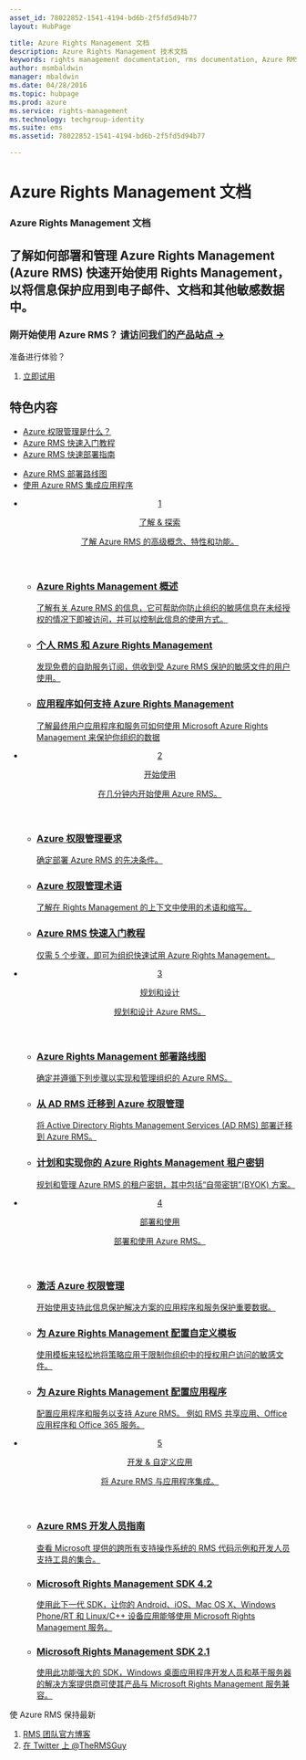 ```yaml
---
asset_id: 78022852-1541-4194-bd6b-2f5fd5d94b77
layout: HubPage

title: Azure Rights Management 文档
description: Azure Rights Management 技术文档
keywords: rights management documentation, rms documentation, Azure RMS documentation
author: msmbaldwin
manager: mbaldwin
ms.date: 04/28/2016
ms.topic: hubpage
ms.prod: azure
ms.service: rights-management
ms.technology: techgroup-identity
ms.suite: ems
ms.assetid: 78022852-1541-4194-bd6b-2f5fd5d94b77

---
```

# Azure Rights Management 文档
<article id="main">
    <section id="hero-content">
      <h1>Azure Rights Management 文档</h1>
      <h2>了解如何部署和管理 Azure Rights Management (Azure RMS) 快速开始使用 Rights Management，以将信息保护应用到电子邮件、文档和其他敏感数据中。</h2>
      <h3>刚开始使用 Azure RMS？ <a href="http://go.microsoft.com/fwlink/?LinkId=816857" target="_blank">请访问我们的产品站点 &rarr;</a></h3>
    </section>
    <aside class="alert section-border">
        <p>准备进行体验？</p>
        <ol class="action-list">
            <li><a href="https://portal.office.com/Signup/Signup.aspx?&OfferId=A43415D3-404C-4df3-B31B-AAD28118A778&dl=RIGHTSMANAGEMENT&ali=1#0" target="_blank" class="button-bordered button-translucent">立即试用</a></li>
        </ol>
    </aside>
    <section id="featured" class="container">
      <h2 class="section-heading"><span class="icon icon-warning"></span> 特色内容</h2>
      <div class="features row">
        <ul class="column column-half">
          <li><a href="./understand-explore/what-is-azure-rms.md">Azure 权限管理是什么？</a></li>
          <li><a href="./get-started/quick-start-tutorial.md">Azure RMS 快速入门教程</a></li>
          <li><a href="./get-started/rapid-deployment-guide.md">Azure RMS 快速部署指南</a></li>
        </ul>
        <ul class="column column-half">
          <li><a href="./plan-design/deployment-roadmap.md">Azure RMS 部署路线图</a></li>
          <li><a href="./develop/developers-guide.md">使用 Azure RMS 集成应用程序</a></li>
        </ul>
      </div>
    </section>
    <div id="journeys">
      <section class="container">
        <ul class="journeys-list">
          <li class="journey-step">
            <header class="journey-step-header row">
              <a href="./understand-explore/azure-rights-management.md">
                <div class="title column-third">
                  <span class="step-number">1</span>
                  <p>了解 &amp; 探索</p>
                </div>
                <p class="description column-two-thirds">了解 Azure RMS 的高级概念、特性和功能。</p>
              </a>
            </header>
            <section class="journey-step-elements content">
              <ul class="row">
                <li class="column-third">
                  <a href="./understand-explore/azure-rights-management.md">
                    <h3>Azure Rights Management 概述</h3>
                    <p>了解有关 Azure RMS 的信息，它可帮助你防止组织的敏感信息在未经授权的情况下即被访问，并可以控制此信息的使用方式。</p>
                  </a>
                </li>
                <li class="column-third">
                  <a href="./understand-explore/rms-for-individuals.md">
                    <h3>个人 RMS 和 Azure Rights Management</h3>
                    <p>发现免费的自助服务订阅，供收到受 Azure RMS 保护的敏感文件的用户使用。</p>
                  </a>
                </li>
                <li class="column-third">
                  <a href="./understand-explore/applications-support.md">
                    <h3>应用程序如何支持 Azure Rights Management</h3>
                    <p>了解最终用户应用程序和服务可如何使用 Microsoft Azure Rights Management 来保护你组织的数据 </p>
                  </a>
                </li>
              </ul>
            </section>
          </li>
          <li class="journey-step">
            <header class="journey-step-header row">
              <a href="./get-started/requirements-azure-rms.md">
                <div class="title column-third">
                  <span class="step-number">2</span>
                  <p>开始使用</p>
                </div>
                <p class="description column-two-thirds">在几分钟内开始使用 Azure RMS。</p>
              </a>
            </header>
            <section class="journey-step-elements content">
              <ul class="row">
                <li class="column-third">
                  <a href="./get-started/requirements-azure-rms.md">
                    <h3>Azure 权限管理要求</h3>
                    <p>确定部署 Azure RMS 的先决条件。</p>
                  </a>
                </li>
                <li class="column-third">
                  <a href="./get-started/terminology.md">
                    <h3>Azure 权限管理术语</h3>
                    <p>了解在 Rights Management 的上下文中使用的术语和缩写。</p>
                  </a>
                </li>
                <li class="column-third">
                  <a href="./get-started/quick-start-tutorial.md">
                    <h3>Azure RMS 快速入门教程</h3>
                    <p>仅需 5 个步骤，即可为组织快速试用 Azure Rights Management。</p>
                  </a>
                </li>
              </ul>
            </section>
          </li>
          <li class="journey-step">
            <header class="journey-step-header row">
              <a href="./plan-design/deployment-roadmap.md">
                <div class="title column-third">
                  <span class="step-number"> 3</span>
                  <p>规划和设计</p>
                </div>
                <p class="description column-two-thirds">规划和设计 Azure RMS。</p>
              </a>
            </header>
            <section class="journey-step-elements content">
              <ul class="row">
                <li class="column-third">
                  <a href="./plan-design/deployment-roadmap.md">
                    <h3>Azure Rights Management 部署路线图</h3>
                    <p>确定并遵循下列步骤以实现和管理组织的 Azure RMS。</p>
                  </a>
                </li>
                <li class="column-third">
                  <a href="./plan-design/migrate-from-ad-rms-to-azure-rms.md">
                    <h3>从 AD RMS 迁移到 Azure 权限管理</h3>
                    <p>将 Active Directory Rights Management Services (AD RMS) 部署迁移到 Azure RMS。</p>
                  </a>
                </li>
                <li class="column-third">
                  <a href="./plan-design/plan-implement-tenant-key.md">
                    <h3>计划和实现你的 Azure Rights Management 租户密钥</h3>
                    <p>规划和管理 Azure RMS 的租户密钥，其中包括“自带密钥”(BYOK) 方案。</p>
                  </a>
                </li>
              </ul>
            </section>
          </li>
          <li class="journey-step">
            <header class="journey-step-header row">
              <a href="./deploy-use/activate-service.md">
                <div class="title column-third">
                  <span class="step-number"> 4</span>
                  <p>部署和使用</p>
                </div>
                <p class="description column-two-thirds">部署和使用 Azure RMS。</p>
              </a>
            </header>
            <section class="journey-step-elements content">
              <ul class="row">
                 <li class="column-third">
                 <a href="./deploy-use/activate-service.md">
                    <h3>激活 Azure 权限管理</h3>
                    <p>开始使用支持此信息保护解决方案的应用程序和服务保护重要数据。</p>
                  </a>
                </li>
                <li class="column-third">
                  <a href="./deploy-use/configure-custom-templates.md">
                    <h3>为 Azure Rights Management 配置自定义模板</h3>
                    <p>使用模板来轻松地将策略应用于限制你组织中的授权用户访问的敏感文件。</p>
                 </a>
                </li>
                <li class="column-third">
                  <a href="./deploy-use/configure-applications.md">
                    <h3>为 Azure Rights Management 配置应用程序</h3>
                    <p>配置应用程序和服务以支持 Azure RMS。 例如 RMS 共享应用、Office 应用程序和 Office 365 服务。</p>
                 </a>
                </li>
              </ul>
            </section>
          </li>
          <li class="journey-step">
            <header class="journey-step-header row">
              <a href="./develop/developers-guide.md">
                <div class="title column-third">
                  <span class="step-number"> 5</span>
                  <p>开发 &amp; 自定义应用</p>
                </div>
                <p class="description column-two-thirds">将 Azure RMS 与应用程序集成。
                </p>
              </a>
            </header>
            <section class="journey-step-elements content">
              <ul class="row">
                <li class="column-third">
                  <a href="./develop/developers-guide.md">
                    <h3>Azure RMS 开发人员指南</h3>
                    <p>查看 Microsoft 提供的跨所有支持操作系统的 RMS 代码示例和开发人员支持工具的集合。</p>
                  </a>
                </li>
                <li class="column-third">
                  <a href="./develop/active-directory-rights-management-services-multi-platform-thin-client-sdk-portal.md">
                    <h3>Microsoft Rights Management SDK 4.2</h3>
                    <p>使用此下一代 SDK，让你的 Android、iOS、Mac OS X、Windows Phone/RT 和 Linux/C++ 设备应用能够使用 Microsoft Rights Management 服务。</p>
                  </a>
                </li>
                <li class="column-third">
                  <a href="./develop/microsoft-information-protection-and-control-client-portal.md">
                    <h3>Microsoft Rights Management SDK 2.1</h3>
                    <p>使用此功能强大的 SDK，Windows 桌面应用程序开发人员和基于服务器的解决方案提供商可使其产品与 Microsoft Rights Management 服务兼容。</p>
                  </a>
                </li>
              </ul>
            </section>
          </li>
        </ul>
      </section>
    </div>
    <aside class="alert alert-social">
      <p>使 Azure RMS 保持最新 <ol class="action-list">
        <li><a href="http://blogs.technet.com/b/rms/" target="_blank" class="button-bordered button-translucent">RMS 团队官方博客</a></li>
        <li><a href="https://twitter.com/TheRMSGuy" target="_blank" class="button-bordered button-translucent">在 Twitter 上 @TheRMSGuy</a></li>
      </ol>
    </aside>
</article>


<!--HONumber=Jun16_HO4-->


